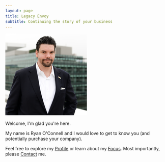 ```yaml
---
layout: page
title: Legacy Envoy
subtitle: Continuing the story of your business
---
```


<div class="container mt-3">
  <div class="row align-items-center">
    <div class="col-sm">
      <img src="/assets/img/rpo.png" class="rounded-circle mx-auto d-block">
    </div>
    <div class="col-sm">
      <p>Welcome, I'm glad you're here.</p>
      <p>My name is Ryan O'Connell and I would love to get to know you (and potentially purchase your company).</p>
      <p>
        Feel free to explore my <a href="/profile" class="font-weight-bold">Profile</a>
        or learn about my <a href="/focus" class="font-weight-bold">Focus</a>.
        Most importantly, please <a href="/contact" class="font-weight-bold">Contact</a> me.
      </p>
    </div>
  </div>
</div>

